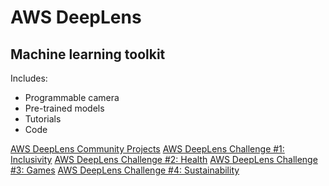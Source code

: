 # AWS DeepLens
## Machine learning toolkit
Includes:
* Programmable camera
* Pre-trained models
* Tutorials
* Code

[AWS DeepLens Community Projects](https://aws.amazon.com/deeplens/community-projects/)
[AWS DeepLens Challenge #1: Inclusivity](https://www.youtube.com/watch?v=3ly1A8x9XiQ)
[AWS DeepLens Challenge #2: Health](https://www.youtube.com/watch?v=tw0wCpdIlPw)
[AWS DeepLens Challenge #3: Games](https://www.youtube.com/watch?v=ks1726cU24c)
[AWS DeepLens Challenge #4: Sustainability](https://www.youtube.com/watch?v=Ut1VGG6TOOw)
